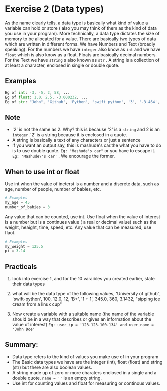 # Exercise 2 (Data types)
As the name clearly tells, a data type is basically what kind of value a variable can hold or store ( also you may think of them as the kind of data you use in your program). More technically, a data type dictates the size of memory to be allocated for a value.
There are basically two types of data which are written in different forms. We have Numbers and Text (broadly speaking). For the numbers we have `integer` also know as `int` and we have `float` which is also know as a float. Floats are basically decimal numbers.
For the Text we have `string` s also known as `str` .
A string is a collection of at least a character, enclosed in single or double quote.

## Examples

``` python
Eg of int: -3, -5, 2, 58, ...
Eg of float: 1.0, 2.5, -3.000232, ...
Eg of str: "John", 'Github', 'Python', "swift python", '3', '-3.464', '+32-1', ...
```

## Note

* '2' is not the same as 2. Why? this is because '2' is a `string` and 2 is an `integer` .'2' is a string because it is enclosed in a quote.
* A string is basically a text of any characters or just a sentence
* If you want an output say, this is mashude's car.the what you have to do is to use double quote. `Eg: "Mashude's car"` or you have to escape it. `Eg: 'Mashude\'s car'` . We encourage the former.

## When to use int or float

Use int when the value of ineterst is a number and a discrete data, such as age, number of people, number of babies, etc.

``` python 
# Examples
my_age = 45
number_of_babies = 3
``` 

Any value that can be counted, use int. Use float when the value of interest is a number but is a continues value ( a real or decimal value) such as the weight, heaight, time, speed, etc. Any value that can be measured, use flaot.

``` python
# Examples
my_weight = 125.5
pi = 3.14
```

## Practicals

1. look into exercise 1, and for the 10 varaibles you created earlier, state their data types

1. what will be the data type of the following values, 'University of github', 'swift-python', 100, 12.0, 12, 'B+', '1 + 1', 345.0, 360, 3.1432, "sipping ice cream from a linux cup"

1. Now create a variable with a suitable name (the name of the variable should be in a way that describes or gives an information about the value of interest) `Eg: user_ip = '123.123.100.134' and user_name = 'John Doe'` 

## Summary:

* Data type refers to the kind of values you make use of in your program
* The Basic data types we have are the integer (int), float (float) and string (str) but there are also boolean values.
* A string made up of zero or more charaters enclosed in a single and a double quote. `name = ''` is an empty string.
* Use int for counting values and float for measuring or continous values.

